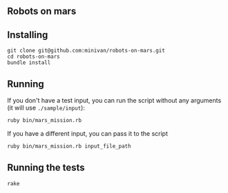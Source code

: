 ## Robots on mars

## Installing

```
git clone git@github.com:minivan/robots-on-mars.git
cd robots-on-mars
bundle install
```

## Running

If you don't have a test input, you can run the script without any arguments (it will use `./sample/input`):

```sh
ruby bin/mars_mission.rb
```

If you have a different input, you can pass it to the script

```sh
ruby bin/mars_mission.rb input_file_path
```

## Running the tests

```sh
rake
```
